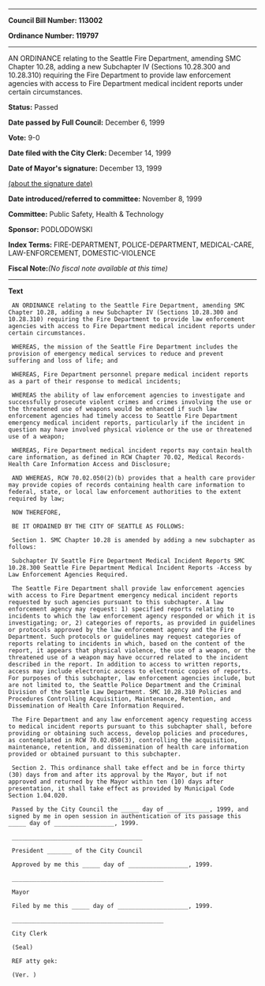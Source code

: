 

********

**Council Bill Number: 113002**
   
**Ordinance Number: 119797**
********

 AN ORDINANCE relating to the Seattle Fire Department, amending SMC Chapter 10.28, adding a new Subchapter IV (Sections 10.28.300 and 10.28.310) requiring the Fire Department to provide law enforcement agencies with access to Fire Department medical incident reports under certain circumstances.

**Status:** Passed
   
**Date passed by Full Council:** December 6, 1999
   
**Vote:** 9-0
   
**Date filed with the City Clerk:** December 14, 1999
   
**Date of Mayor's signature:** December 13, 1999
   
[(about the signature date)](/~public/approvaldate.htm)
   
   
   
**Date introduced/referred to committee:** November 8, 1999
   
**Committee:** Public Safety, Health & Technology
   
**Sponsor:** PODLODOWSKI
   
   
**Index Terms:** FIRE-DEPARTMENT, POLICE-DEPARTMENT, MEDICAL-CARE, LAW-ENFORCEMENT, DOMESTIC-VIOLENCE

**Fiscal Note:**_(No fiscal note available at this time)_

********

**Text**
   
```
 AN ORDINANCE relating to the Seattle Fire Department, amending SMC Chapter 10.28, adding a new Subchapter IV (Sections 10.28.300 and 10.28.310) requiring the Fire Department to provide law enforcement agencies with access to Fire Department medical incident reports under certain circumstances.

 WHEREAS, the mission of the Seattle Fire Department includes the provision of emergency medical services to reduce and prevent suffering and loss of life; and

 WHEREAS, Fire Department personnel prepare medical incident reports as a part of their response to medical incidents;

 WHEREAS the ability of law enforcement agencies to investigate and successfully prosecute violent crimes and crimes involving the use or the threatened use of weapons would be enhanced if such law enforcement agencies had timely access to Seattle Fire Department emergency medical incident reports, particularly if the incident in question may have involved physical violence or the use or threatened use of a weapon;

 WHEREAS, Fire Department medical incident reports may contain health care information, as defined in RCW Chapter 70.02, Medical Records- Health Care Information Access and Disclosure;

 AND WHEREAS, RCW 70.02.050(2)(b) provides that a health care provider may provide copies of records containing health care information to federal, state, or local law enforcement authorities to the extent required by law;

 NOW THEREFORE,

 BE IT ORDAINED BY THE CITY OF SEATTLE AS FOLLOWS:

 Section 1. SMC Chapter 10.28 is amended by adding a new subchapter as follows:

 Subchapter IV Seattle Fire Department Medical Incident Reports SMC 10.28.300 Seattle Fire Department Medical Incident Reports -Access by Law Enforcement Agencies Required.

 The Seattle Fire Department shall provide law enforcement agencies with access to Fire Department emergency medical incident reports requested by such agencies pursuant to this subchapter. A law enforcement agency may request: 1) specified reports relating to incidents to which the law enforcement agency responded or which it is investigating; or, 2) categories of reports, as provided in guidelines or protocols approved by the law enforcement agency and the Fire Department. Such protocols or guidelines may request categories of reports relating to incidents in which, based on the content of the report, it appears that physical violence, the use of a weapon, or the threatened use of a weapon may have occurred related to the incident described in the report. In addition to access to written reports, access may include electronic access to electronic copies of reports. For purposes of this subchapter, law enforcement agencies include, but are not limited to, the Seattle Police Department and the Criminal Division of the Seattle Law Department. SMC 10.28.310 Policies and Procedures Controlling Acquisition, Maintenance, Retention, and Dissemination of Health Care Information Required.

 The Fire Department and any law enforcement agency requesting access to medical incident reports pursuant to this subchapter shall, before providing or obtaining such access, develop policies and procedures, as contemplated in RCW 70.02.050(3), controlling the acquisition, maintenance, retention, and dissemination of health care information provided or obtained pursuant to this subchapter.

 Section 2. This ordinance shall take effect and be in force thirty (30) days from and after its approval by the Mayor, but if not approved and returned by the Mayor within ten (10) days after presentation, it shall take effect as provided by Municipal Code Section 1.04.020.

 Passed by the City Council the _____ day of ____________, 1999, and signed by me in open session in authentication of its passage this _____ day of _________________, 1999.

 _____________________________________

 President _______ of the City Council

 Approved by me this _____ day of _________________, 1999.

 ___________________________________________

 Mayor

 Filed by me this _____ day of ____________________, 1999.

 ___________________________________________

 City Clerk

 (Seal)

 REF atty gek:

 (Ver. )

```
